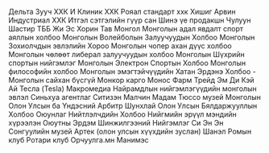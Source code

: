 Дельта Зууч ХХК
И Клиник ХХК
Рояал стандарт ххк
Хишиг Арвин Индустриал ХХК
Итгэл сэтгэлийн гүүр сан
Шинэ үе продакшн
Чулуун Шастир ТББ
Жи Эс Хорин Тав Монгол
Монголын адал явдалт спорт аяллын холбоо
Монголын Волейболын Залуучуудын Холбоо
Монголын Зохиолчдын эвлэлийн Хороо
Монголын чопер ахан дүүс холбоо
Монголын чөлөөт либерал залуучуудын холбоо
Монголын Шүхрийн спортын нийгэмлэг
Монголын Электрон Спортын Холбоо
Монголын философийн холбоо
Монголын эмэгтэйчүүдийн Хатан Эрдэнэ Холбоо - Монголын сайхан бүсгүй
Монкор карго
Монос Фарм Трейд
Эм Ди Кэй Ай
Тесла (Tesla)
Макромедиа
Найрамдлын нийгэмлэгүүдийн монголын эвлэл
Синьхуа агентлаг
Ситизэн
Малчин
Мадам Тюссо музей
Монголын Олон Улсын ба Үндэсний Арбитр
Шунхлай
Олон Улсын Бялдаржууллын Холбоо
Оюунлаг Нийтлэлчдийн Холбоо
Нийгмийн эрүүл мэндийн хүрээлэн
Оюутны Эрдэм Шинжилгээний Нийгэмлэг
Си Эн Эн
Сонгуулийн музей
Артек (олон улсын хүүхдийн зуслан)
Шанэл
Ромын клуб
Ротари клуб
Орчуулга.мн
Манимэс